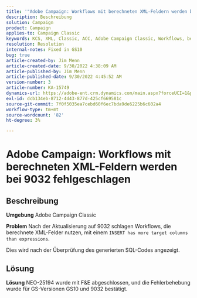 ```yaml
---
title: '"Adobe Campaign: Workflows mit berechneten XML-Feldern werden bei 9032'' fehlgeschlagen.'
description: Beschreibung
solution: Campaign
product: Campaign
applies-to: Campaign Classic
keywords: KCS, XML, Classic, ACC, Adobe Campaign Classic, Workflows, berechnete XML-Felder, Fehler, 9032
resolution: Resolution
internal-notes: Fixed in GS10
bug: true
article-created-by: Jim Menn
article-created-date: 9/30/2022 4:38:09 AM
article-published-by: Jim Menn
article-published-date: 9/30/2022 4:45:52 AM
version-number: 3
article-number: KA-15749
dynamics-url: https://adobe-ent.crm.dynamics.com/main.aspx?forceUCI=1&pagetype=entityrecord&etn=knowledgearticle&id=26d44eae-7940-ed11-9db1-0022480866ad
exl-id: dcb134eb-8712-4d43-877d-425cf669581c
source-git-commit: 7f0f5035ea7cebd60f6ec7bda9de6225b6c602a4
workflow-type: tm+mt
source-wordcount: '82'
ht-degree: 3%

---
```


# Adobe Campaign: Workflows mit berechneten XML-Feldern werden bei 9032 fehlgeschlagen

## Beschreibung


<b>Umgebung</b>
Adobe Campaign Classic

<b>Problem</b>
Nach der Aktualisierung auf 9032 schlagen Workflows, die berechnete XML-Felder nutzen, mit einem `INSERT has more target columns than expressions`.

Dies wird nach der Überprüfung des generierten SQL-Codes angezeigt.




## Lösung


<b>Lösung</b>
NEO-25194 wurde mit F&amp;E abgeschlossen, und die Fehlerbehebung wurde für GS-Versionen GS10 und 9032 bestätigt.
